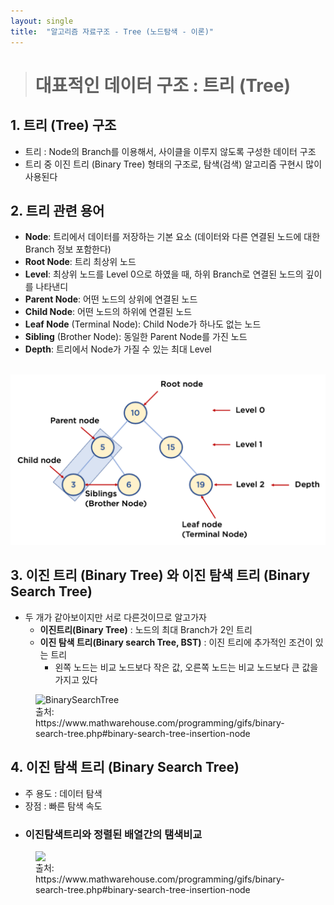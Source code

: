 ```yaml
---
layout: single
title:  "알고리즘 자료구조 - Tree (노드탐색 - 이론)"
---
```


> # 대표적인 데이터 구조 : 트리 (Tree)

## 1. 트리 (Tree) 구조
* 트리 : Node의 Branch를 이용해서, 사이클을 이루지 않도록 구성한 데이터 구조
* 트리 중 이진 트리 (Binary Tree) 형태의 구조로, 탐색(검색) 알고리즘 구현시 많이 사용된다

## 2. 트리 관련 용어
- __Node__: 트리에서 데이터를 저장하는 기본 요소 (데이터와 다른 연결된 노드에 대한 Branch 정보 포함한다)
- __Root Node__: 트리 최상위 노드
- __Level__: 최상위 노드를 Level 0으로 하였을 때, 하위 Branch로 연결된 노드의 깊이를 나타낸디
- __Parent Node__: 어떤 노드의 상위에 연결된 노드
- __Child Node__: 어떤 노드의 하위에 연결된 노드
- __Leaf Node__ (Terminal Node): Child Node가 하나도 없는 노드
- __Sibling__ (Brother Node): 동일한 Parent Node를 가진 노드
- __Depth__: 트리에서 Node가 가질 수 있는 최대 Level</br></br>

![Tree](../images/2022-11-15-DataStructureTree_posting/treeDesc.png)

## 3. 이진 트리 (Binary Tree) 와 이진 탐색 트리 (Binary Search Tree)
- 두 개가 같아보이지만 서로 다른것이므로 알고가자
    - __이진트리(Binary Tree)__ : 노드의 최대 Branch가 2인 트리
    - __이진 탐색 트리(Binary search Tree, BST)__ : 이진 트리에 추가적인 조건이 있는 트리
        - 왼쪽 노드는 비교 노드보다 작은 값, 오른쪽 노드는 비교 노드보다 큰 값을 가지고 있다
<figure >
<img src="https://blog.penjee.com/wp-content/uploads/2015/11/binary-search-tree-insertion-animation.gif" alt="BinarySearchTree" style="display: block; margin: 0 auto" />
<figcaption>
출처: https://www.mathwarehouse.com/programming/gifs/binary-search-tree.php#binary-search-tree-insertion-node
</figcaption>
</figure>

## 4. 이진 탐색 트리 (Binary Search Tree)
- 주 용도 : 데이터 탐색
- 장점 : 빠른 탐색 속도

* ### 이진탐색트리와 정렬된 배열간의 탬색비교
<figure>
<img src="https://www.mathwarehouse.com/programming/images/binary-search-tree/binary-search-tree-sorted-array-animation.gif" style="display: block; margin: 0 auto" />
<figcaption>
출처: https://www.mathwarehouse.com/programming/gifs/binary-search-tree.php#binary-search-tree-insertion-node
</figcaption>
</figure>